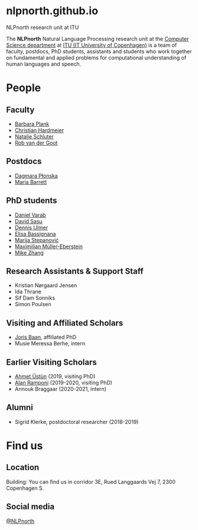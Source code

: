 # nlpnorth.github.io
NLPnorth research unit at ITU

The **NLPnorth** Natural Language Processing research unit at the [Computer Science department](https://wiki.itu.dk/computerscience/index.php/Main_Page) at [ITU (IT University of Copenhagen)](http://www.itu.dk/) is a team of faculty, postdocs, PhD students, assistants and students who work together on fundamental and applied problems for computational understanding of human languages and speech.

# People

## Faculty

- [Barbara Plank](https://bplank.github.io/)
- [Christian Hardmeier](https://christianhardmeier.rax.ch)
- [Natalie Schluter](https://natschluter.github.io/)
- [Rob van der Goot](https://robvanderg.github.io/)


## Postdocs

- [Dagmara Płonska](https://dplonska.github.io/) 
- [Maria Barrett](https://mariabarrett.github.io/)

## PhD students

- [Daniel Varab](https://danielvarab.github.io/)
- [David Sasu](https://sasudavid.github.io/dsasu/)
- [Dennis Ulmer](https://dennisulmer.eu/)
- [Elisa Bassignana](https://elisabassignana.github.io/)
- [Marija Stepanović](https://www.linkedin.com/in/marijastepanovic)
- [Maximilian Müller-Eberstein](https://personads.me)
- [Mike Zhang](https://jjzha.github.io/)


## Research Assistants & Support Staff

- Kristian Nørgaard Jensen
- Ida Thrane
- Sif Dam Sonniks
- Simon Poulsen

## Visiting and Affiliated Scholars 

- [Joris Baan](https://jorisbaan.nl/), affiliated PhD 
- Musie Meressa Berhe, intern

## Earlier Visiting Scholars

- [Ahmet Üstün](https://ahmetustun.github.io/) (2019, visiting PhD)
- [Alan Ramponi](https://alanramponi.github.io/) (2019-2020, visiting PhD)
- Annouk Braggaar (2020-2021, intern)

## Alumni

- Sigrid Klerke, postdoctoral researcher (2018-2019)

# Find us

## Location

Building: You can find us in corridor 3E, Rued Langgaards Vej 7, 2300 Copenhagen S.

## Social media

[@NLPnorth](https://twitter.com/NLPnorth)
